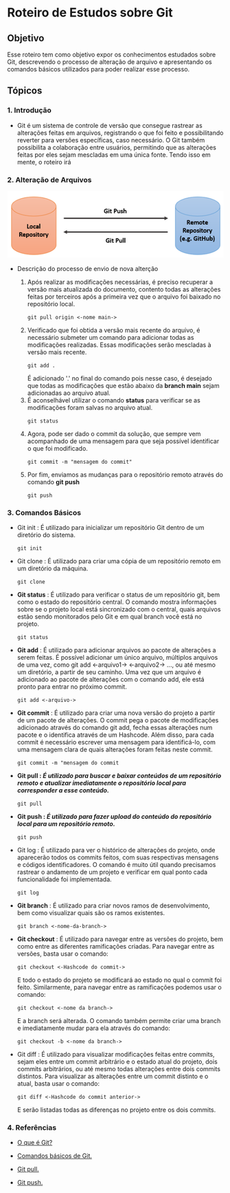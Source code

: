 # Roteiro de Estudos sobre Git

## Objetivo
Esse roteiro tem como objetivo expor os conhecimentos estudados sobre Git, descrevendo o processo de alteração de arquivo e apresentando os comandos básicos utilizados para poder realizar esse processo.
## Tópicos

### 1. Introdução
- Git é um sistema de controle de versão que consegue rastrear as alterações feitas em arquivos, registrando o que foi feito e possibilitando reverter para versões específicas, caso necessário. O Git também possibilita a colaboração entre usuários, permitindo que as alterações feitas por eles sejam mescladas em uma única fonte. Tendo isso em mente, o roteiro irá 

### 2. Alteração de Arquivos
![Representação dos comandos "git pull" e "git push".](gitPushgitPull.png)

- Descrição do processo de envio de nova alterção
    
    1. Após realizar as modificações necessárias, é preciso recuperar a versão mais atualizada do documento, contento todas as alterações feitas por terceiros após a primeira vez que o arquivo foi baixado no repositório local.
        ```
        git pull origin <-nome main->
        ```
    2. Verificado que foi obtida a versão mais recente do arquivo, é necessário submeter um comando para adicionar todas as modificações realizadas. Essas modificações serão mescladas à versão mais recente.
        ```
        git add .
        ```
        É adicionado '.' no final do comando pois nesse caso, é desejado que todas as modificações que estão abaixo da __branch main__ sejam adicionadas ao arquivo atual.
    3. É aconselhável utilizar o comando __status__ para verificar se as modificações foram salvas no arquivo atual.
        ```
        git status
        ```
    4. Agora, pode ser dado o commit da solução, que sempre vem acompanhado de uma mensagem para que seja possível identificar o que foi modificado.
        ```
        git commit -m "mensagem do commit"
        ```
    5. Por fim, enviamos as mudanças para o repositório remoto através do comando __git push__
        ```
        git push
        ```
### 3. Comandos Básicos
- Git init : É utilizado para inicializar um repositório Git dentro de um diretório do sistema.
    ```
    git init
    ```
- Git clone : É utilizado para criar uma cópia de um repositório remoto em um diretório da máquina.
    ```
    git clone
    ```
- __Git status__ : É utilizado para verificar o status de um repositório git, bem como o estado do repositório central. O comando mostra informações sobre se o projeto local está sincronizado com o central, quais arquivos estão sendo monitorados pelo Git e em qual branch você está no projeto.
    ```
    git status
    ``` 
- __Git add__ : É utilizado para adicionar arquivos ao pacote de alterações a serem feitas. É possível adicionar um único arquivo, múltiplos arquivos de uma vez, como git add <-arquivo1-> <-arquivo2-> ..., ou até mesmo um diretório, a partir de seu caminho. Uma vez que um arquivo é adicionado ao pacote de alterações com o comando add, ele está pronto para entrar no próximo commit.
    ```
    git add <-arquivo->
    ``` 
- __Git commit__ : É utilizado para criar uma nova versão do projeto a partir de um pacote de alterações. O commit pega o pacote de modificações adicionado através do comando git add, fecha essas alterações num pacote e o identifica através de um Hashcode. Além disso, para cada commit é necessário escrever uma mensagem para identificá-lo, com uma mensagem clara de quais alterações foram feitas neste commit.
    ```
    git commit -m "mensagem do commit
    ``` 
- __Git pull : *É utilizado para buscar e baixar conteúdos de um repositório remoto e atualizar imediatamente o repositório local para corresponder a esse conteúdo.*__
    ```
    git pull
    ```
- __Git push : *É utilizado para fazer upload do conteúdo do repositório local para um repositório remoto.*__
    ```
    git push
    ```
- Git log : É utilizado para ver o histórico de alterações do projeto, onde aparecerão todos os commits feitos, com suas respectivas mensagens e códigos identificadores. O comando é muito útil quando precisamos rastrear o andamento de um projeto e verificar em qual ponto cada funcionalidade foi implementada. 
    ```
    git log
    ``` 
- __Git branch__ : É utilizado para criar novos ramos de desenvolvimento, bem como visualizar quais são os ramos existentes.
    ```
    git branch <-nome-da-branch->
    ``` 
- __Git checkout__ : É utilizado para navegar entre as versões do projeto, bem como entre as diferentes ramificações criadas. Para navegar entre as versões, basta usar o comando:
    ```
    git checkout <-Hashcode do commit->
    ```
    E todo o estado do projeto se modificará ao estado no qual o commit foi feito. Similarmente, para navegar entre as ramificações podemos usar o comando:
    ```
    git checkout <-nome da branch->
    ```
    E a branch será alterada. O comando também permite criar uma branch e imediatamente mudar para ela através do comando:
    ```
    git checkout -b <-nome da branch->
    ```
- Git diff : É utilizado para visualizar modificações feitas entre commits, sejam eles entre um commit arbitrário e o estado atual do projeto, dois commits arbitrários, ou até mesmo todas alterações entre dois commits distintos. Para visualizar as alterações entre um commit distinto e o atual, basta usar o comando:
    ```
    git diff <-Hashcode do commit anterior->
    ```
    E serão listadas todas as diferenças no projeto entre os dois commits.

### 4. Referências
- [O que é Git?](https://git-scm.com/book/en/v2/Getting-Started-What-is-Git%3F)
  
- [Comandos básicos de Git.](https://www.alura.com.br/artigos/o-que-e-git-github)

- [Git pull.](https://www.atlassian.com/git/tutorials/syncing/git-pull#:~:text=The%20git%20pull%20command%20is,Git%2Dbased%20collaboration%20work%20flows.)

- [Git push.](https://www.atlassian.com/git/tutorials/syncing/git-push#:~:text=The%20git%20push%20command%20is,repository%20to%20a%20remote%20repo.)